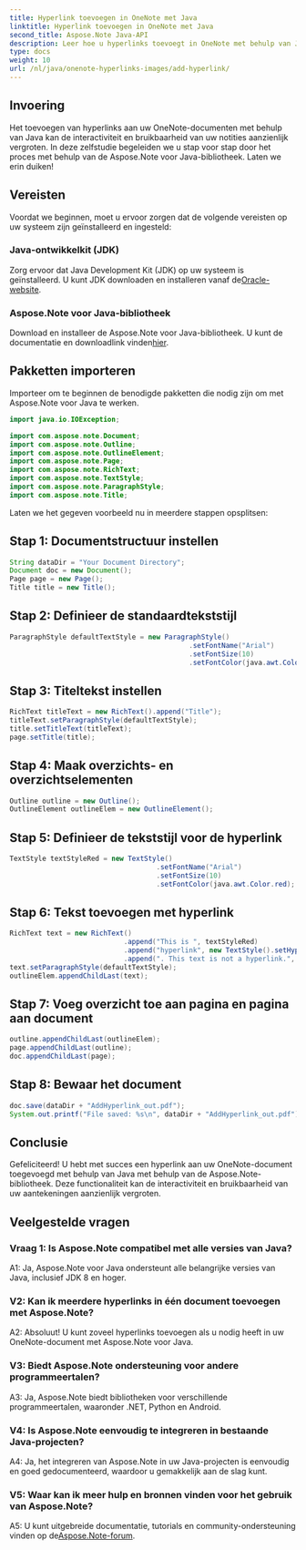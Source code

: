 ```yaml
---
title: Hyperlink toevoegen in OneNote met Java
linktitle: Hyperlink toevoegen in OneNote met Java
second_title: Aspose.Note Java-API
description: Leer hoe u hyperlinks toevoegt in OneNote met behulp van Java met de Aspose.Note-bibliotheek. Verbeter uw notities moeiteloos met interactieve links.
type: docs
weight: 10
url: /nl/java/onenote-hyperlinks-images/add-hyperlink/
---
```

## Invoering

Het toevoegen van hyperlinks aan uw OneNote-documenten met behulp van Java kan de interactiviteit en bruikbaarheid van uw notities aanzienlijk vergroten. In deze zelfstudie begeleiden we u stap voor stap door het proces met behulp van de Aspose.Note voor Java-bibliotheek. Laten we erin duiken!

## Vereisten

Voordat we beginnen, moet u ervoor zorgen dat de volgende vereisten op uw systeem zijn geïnstalleerd en ingesteld:

### Java-ontwikkelkit (JDK)

 Zorg ervoor dat Java Development Kit (JDK) op uw systeem is geïnstalleerd. U kunt JDK downloaden en installeren vanaf de[Oracle-website](https://www.oracle.com/java/technologies/javase-jdk11-downloads.html).

### Aspose.Note voor Java-bibliotheek

 Download en installeer de Aspose.Note voor Java-bibliotheek. U kunt de documentatie en downloadlink vinden[hier](https://reference.aspose.com/note/java/).

## Pakketten importeren

Importeer om te beginnen de benodigde pakketten die nodig zijn om met Aspose.Note voor Java te werken.

```java
import java.io.IOException;

import com.aspose.note.Document;
import com.aspose.note.Outline;
import com.aspose.note.OutlineElement;
import com.aspose.note.Page;
import com.aspose.note.RichText;
import com.aspose.note.TextStyle;
import com.aspose.note.ParagraphStyle;
import com.aspose.note.Title;
```

Laten we het gegeven voorbeeld nu in meerdere stappen opsplitsen:

## Stap 1: Documentstructuur instellen

```java
String dataDir = "Your Document Directory";
Document doc = new Document();
Page page = new Page();
Title title = new Title();
```

## Stap 2: Definieer de standaardtekststijl

```java
ParagraphStyle defaultTextStyle = new ParagraphStyle()
                                            .setFontName("Arial")
                                            .setFontSize(10)
                                            .setFontColor(java.awt.Color.GRAY);
```

## Stap 3: Titeltekst instellen

```java
RichText titleText = new RichText().append("Title");
titleText.setParagraphStyle(defaultTextStyle);
title.setTitleText(titleText);
page.setTitle(title);
```

## Stap 4: Maak overzichts- en overzichtselementen

```java
Outline outline = new Outline();
OutlineElement outlineElem = new OutlineElement();
```

## Stap 5: Definieer de tekststijl voor de hyperlink

```java
TextStyle textStyleRed = new TextStyle()
                                    .setFontName("Arial")
                                    .setFontSize(10)
                                    .setFontColor(java.awt.Color.red);
```

## Stap 6: Tekst toevoegen met hyperlink

```java
RichText text = new RichText()
                            .append("This is ", textStyleRed)
                            .append("hyperlink", new TextStyle().setHyperlinkAddress("www.google.com"))
                            .append(". This text is not a hyperlink.", TextStyle.getDefault());
text.setParagraphStyle(defaultTextStyle);
outlineElem.appendChildLast(text);
```

## Stap 7: Voeg overzicht toe aan pagina en pagina aan document

```java
outline.appendChildLast(outlineElem);
page.appendChildLast(outline);
doc.appendChildLast(page);
```

## Stap 8: Bewaar het document

```java
doc.save(dataDir + "AddHyperlink_out.pdf");
System.out.printf("File saved: %s\n", dataDir + "AddHyperlink_out.pdf");
```

## Conclusie

Gefeliciteerd! U hebt met succes een hyperlink aan uw OneNote-document toegevoegd met behulp van Java met behulp van de Aspose.Note-bibliotheek. Deze functionaliteit kan de interactiviteit en bruikbaarheid van uw aantekeningen aanzienlijk vergroten.

## Veelgestelde vragen

### Vraag 1: Is Aspose.Note compatibel met alle versies van Java?

A1: Ja, Aspose.Note voor Java ondersteunt alle belangrijke versies van Java, inclusief JDK 8 en hoger.

### V2: Kan ik meerdere hyperlinks in één document toevoegen met Aspose.Note?

A2: Absoluut! U kunt zoveel hyperlinks toevoegen als u nodig heeft in uw OneNote-document met Aspose.Note voor Java.

### V3: Biedt Aspose.Note ondersteuning voor andere programmeertalen?

A3: Ja, Aspose.Note biedt bibliotheken voor verschillende programmeertalen, waaronder .NET, Python en Android.

### V4: Is Aspose.Note eenvoudig te integreren in bestaande Java-projecten?

A4: Ja, het integreren van Aspose.Note in uw Java-projecten is eenvoudig en goed gedocumenteerd, waardoor u gemakkelijk aan de slag kunt.

### V5: Waar kan ik meer hulp en bronnen vinden voor het gebruik van Aspose.Note?

 A5: U kunt uitgebreide documentatie, tutorials en community-ondersteuning vinden op de[Aspose.Note-forum](https://forum.aspose.com/c/note/28).